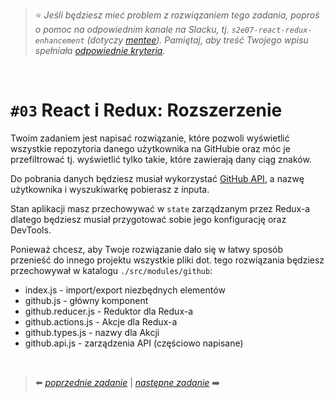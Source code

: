> :star: *Jeśli będziesz mieć problem z rozwiązaniem tego zadania, poproś o pomoc na odpowiednim kanale na Slacku, tj. `s2e07-react-redux-enhancement` (dotyczy [mentee](https://devmentor.pl/mentoring-javascript/)). Pamiętaj, aby treść Twojego wpisu spełniała [odpowiednie kryteria](https://devmentor.pl/jak-prosic-o-pomoc/).*

&nbsp;

# `#03`  React i Redux: Rozszerzenie


Twoim zadaniem jest napisać rozwiązanie, które pozwoli wyświetlić wszystkie repozytoria danego użytkownika na GitHubie oraz móc je przefiltrować tj. wyświetlić tylko takie, które zawierają dany ciąg znaków. 

Do pobrania danych będziesz musiał wykorzystać [GitHub API](https://developer.github.com/v3/), a nazwę użytkownika i wyszukiwarkę pobierasz z inputa.

Stan aplikacji masz przechowywać w `state` zarządzanym przez Redux-a dlatego będziesz musiał przygotować sobie jego konfigurację oraz DevTools.

Ponieważ chcesz, aby Twoje rozwiązanie dało się w łatwy sposób przenieść do innego projektu wszystkie pliki dot. tego rozwiązania będziesz przechowywał w katalogu `./src/modules/github`:

* index.js - import/export niezbędnych elementów
* github.js - główny komponent
* github.reducer.js - Reduktor dla Redux-a
* github.actions.js - Akcje dla Redux-a
* github.types.js - nazwy dla Akcji
* github.api.js - zarządzenia API (częściowo napisane)


&nbsp;

> :arrow_left: [*poprzednie zadanie*](./../02) | [*następne zadanie*](./../04) :arrow_right:
